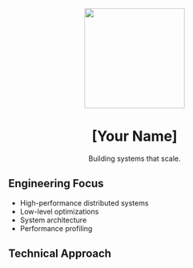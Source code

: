 <div align="center">
  <img src="avatar.png" width="200" height="200" />
  
  # [Your Name]
  Building systems that scale.
</div>

## Engineering Focus
- High-performance distributed systems
- Low-level optimizations
- System architecture
- Performance profiling

## Technical Approach
